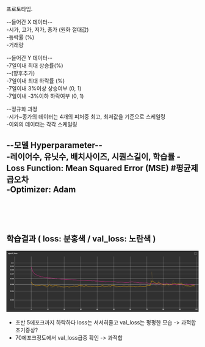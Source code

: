 프로토타입.

--들어간 X 데이터--<br>
-시가, 고가, 저가, 종가 (원화 절대값)<br>
-등락률 (%)<br>
-거래량

--들어간 Y 데이터--<br>
-7일이내 최대 상승률(%)<br>
--(향후추가)<br>
-7일이내 최대 하락률 (%)<br>
-7일이내 3%이상 상승여부 (0, 1)<br>
-7일이내 -3%이하 하락여부 (0, 1)

--정규화 과정<br>
-시가~종가의 데이터는 4개의 피처중 최고, 최저값을 기준으로 스케일링<br>
-이외의 데이터는 각각 스케일링

--모델 Hyperparameter--<br>
-레이어수, 유닛수, 배치사이즈, 시퀀스길이, 학습률
-Loss Function: Mean Squared Error (MSE) #평균제곱오차<br>
-Optimizer: Adam<br>
<br>
<br>
<br>
<br>
학습결과 ( loss: 분홍색 / val_loss: 노란색 )
-
![alt text](../images/25-06-24_prototype.png)
- 초반 5에포크까지 하락하다 loss는 서서히줄고 val_loss는 평평한 모습 -> 과적합 초기증상?
- 70에포크정도에서 val_loss급증 확인 -> 과적합